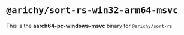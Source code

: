 # `@arichy/sort-rs-win32-arm64-msvc`

This is the **aarch64-pc-windows-msvc** binary for `@arichy/sort-rs`
